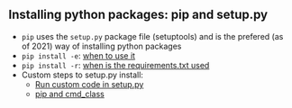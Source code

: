 
## Installing python packages: pip and setup.py
 * `pip` uses the `setup.py` package file (setuptools) and is the prefered (as of 2021)
    way of installing python packages 
 * `pip install -e`: [when to use it](https://stackoverflow.com/questions/42609943/what-is-the-use-case-for-pip-install-e)
 * `pip install -r`: [when is the requirements.txt used](https://packaging.python.org/discussions/install-requires-vs-requirements/#requirements-files)
 * Custom steps to setup.py install:
   - [Run custom code in setup.py](https://blog.niteo.co/setuptools-run-custom-code-in-setup-py/)
   - [pip and cmd_class](https://stackoverflow.com/questions/19569557/pip-not-picking-up-a-custom-install-cmdclass)   
